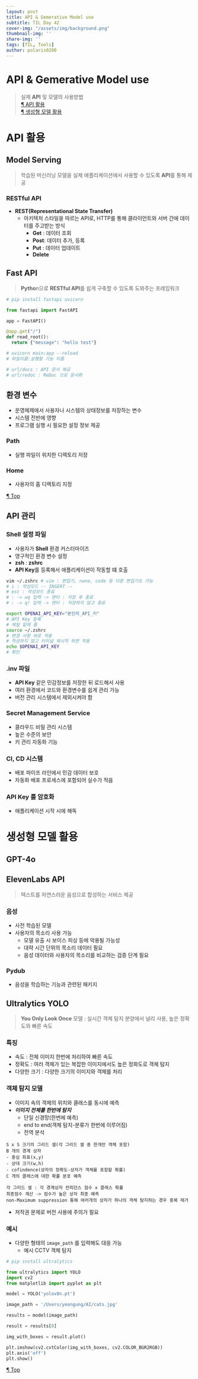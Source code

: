 ```yaml
---
layout: post
title: API & Gemerative Model use
subtitle: TIL Day 42
cover-img: "/assets/img/background.png"
thumbnail-img: ''
share-img: ''
tags: [TIL, Tools]
author: polaris0208
---
```


# API & Gemerative Model use
> 실제 **API** 및 모델의 사용방법<br>
>[¶ API 활용](#api-활용)<br>
>[¶ 생성형 모델 활용](#생성형-모델-활용)

# API 활용

## Model Serving 
> 학습된 머신러닝 모델을 실제 애플리케이션에서 사용할 수 있도록 **API**를 통해 제공

### RESTful API
- **REST(Representational State Transfer)**
  - 아키텍처 스타일을 따르는 API로, HTTP를 통해 클라이언트와 서버 간에 데이터를 주고받는 방식
    - **Get** : 데이터 조회
    - **Post**: 데이터 추가, 등록
    - **Put** : 데이터 업데이트
    - **Delete**

## Fast API
>**Pytho**n으로 **RESTful API**를 쉽게 구축할 수 있도록 도와주는 프레임워크

```py
# pip install fastapi uvicorn

from fastapi import FastAPI

app = FastAPI()

@app.get("/")
def read_root():
  return {"message": "hello test"}

# uvicorn main:app --reload
# 파일이름:실행할 기능 이름

# url/docs : API 문서 제공
# url/redoc : ReDoc 으로 문서화
```

## 환경 변수
- 운영체제에서 사용자나 시스템의 상태정보를 저장하는 변수
- 시스템 전반에 영향
- 프로그램 실행 시 필요한 설정 정보 제공

### Path
- 실행 파일이 위치한 디렉토리 저장
 
### Home
- 사용자의 홈 디렉토리 지정

[¶ Top](#api--gemerative-model-use)

## API 관리

### Shell 설정 파일
- 사용자가 **Shell** 환경 커스터마이즈
- 영구적인 환경 변수 설정
- **zsh** : **zshrc**
- **API Key**를 등록해서 애플리케이션이 작동할 떄 호출 

```bash
vim ~/.zshrc # vim : 편집기, nano, code 등 다른 편집기도 가능
# i : 작성모드 -- INSERT --
# esc : 작성모드 종료
# : -> wq 입력 -> 엔터 : 저장 후 종료
# : -> q! 입력 -> 엔터 : 저장하지 않고 종료

export OPENAI_API_KEY="본인의_API_키" 
# API Key 등록
# 제일 밑에 줄 
source ~/.zshrc 
# 변경 사항 바로 적용
# 작성하지 않고 터미널 재시작 하면 적용
echo $OPENAI_API_KEY
# 확인
```

### .inv 파일
- **API Key** 같은 민감정보를 저장한 뒤 로드해서 사용
- 여러 환경에서 코드와 환경변수를 쉽게 관리 가능
- 버전 관리 시스템에서 제외시켜야 함

### Secret Management Service
- 클라우드 비밀 관리 시스템
- 높은 수준의 보안
- 키 관리 자동화 기능

### CI, CD 시스템
- 배포 파이프 라인에서 민감 데이터 보호
- 자동화 배포 프로세스에 포함되어 실수가 적음

### **API Key** 를 암호화
- 애플리케이션 시작 시에 해독

# 생성형 모델 활용

## GPT-4o

## ElevenLabs API
> 텍스트를 자연스러운 음성으로 합성하는 서비스 제공

### 음성
- 사전 학습된 모델
- 사용자의 목소리 사용 가능
  - 모델 유출 시 보이스 피싱 등에 악용될 가능성
  - 대략 시간 단위의 목소리 데이터 필요
  - 음성 데이터와 사용자의 목소리를 비교하는 검증 단계 필요

### Pydub
- 음성을 학습하는 기능과 관련된 패키지

## Ultralytics YOLO
> **You Only Look Once** 모델 : 실시간 객체 탐지 분양에서 널리 사용, 높은 정확도와 빠른 속도

### 특징
- 속도 : 전체 이미지 한번에 처리하여 빠른 속도
- 정확도 : 여러 객체가 있는 복잡한 이미지에서도 높은 정화도로 객체 탐지
- 다양한 크기 : 다양한 크기의 이미지와 객체를 처리

### 객체 탐지 모델
- 이미지 속의 객체의 위치와 클래스를 동시에 예측
- ***이미지 전체를 한번에 탐지***
  - 단일 신경망(한번에 예측)
  - end to end(객체 탐지-분류가 한번에 이루어짐)
  - 전역 분석

``` 
S x S 크기의 그리드 셀(각 그리드 셀 중 한개만 객체 포함)
B 개의 경계 상자 
- 중심 좌표(x,y) 
- 상대 크기(w,h)
- cofindence(상자의 정확도-상자가 객체를 포함할 확률)
C 개의 클래스에 대한 확률 분포 예측

각 그리드 셀 : 각 경계상자 컨피던스 점수 x 클래스 확률 
최종점수 계산 -> 점수가 높은 상자 최종 예측
non-Maximum suppression 통해 여러개의 상자가 하나의 객체 탐지하는 경우 중복 제거
```

- 저작권 문제로 버전 사용에 주의가 필요

### 예시
- 다양한 형태의 `image_path` 를 입력해도 대응 가능
  - 예시 CCTV 객체 탐지

```py
# pip install ultralytics

from ultralytics import YOLO
import cv2
from matplotlib import pyplot as plt

model = YOLO('yolov8n.pt')

image_path = '/Users/yeongung/AI/cats.jpg'

results = model(image_path)

result = results[0]

img_with_boxes = result.plot()

plt.imshow(cv2.cvtColor(img_with_boxes, cv2.COLOR_BGR2RGB))
plt.axis('off')
plt.show()
```

[¶ Top](#api--gemerative-model-use)